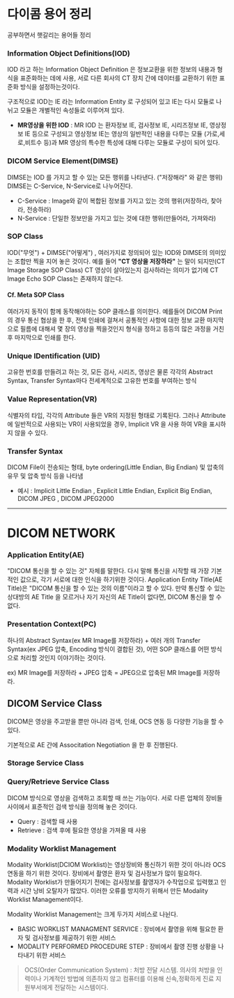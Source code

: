 # 다이콤 용어 정리

공부하면서 햇갈리는 용어들 정리

### Information Object Definitions(IOD)

IOD 라고 하는 Information Object Definition 은 정보교환을 위한 정보의 내용과 형식을 표준화하는 데에 사용, 서로 다른 회사의 CT 장치 간에
데이터를 교환하기 위한 표준화 방식을 설정하는것이다. 

구조적으로 IOD는 IE 라는 Information Entity 로 구성되어 있고 IE는 다시 모듈로 나뉘고 모듈은 개별적인 속성들로 이루어져 있다. 
* **MR영상을 위한 IOD** : MR IOD 는 환자정보 IE, 검사정보 IE, 시리즈정보 IE, 영상정보 IE 등으로 구성되고 영상정보 IE는 영상의 일반적인 내용을 다루는 모듈
(가로,세로,비트수 등)과 MR 영상의 특수한 특성에 대해 다루는 모듈로 구성이 되어 있다.

### DICOM Service Element(DIMSE)

DIMSE는 IOD 를 가지고 할 수 있는 모든 행위를 나타낸다. ("저장해라" 와 같은 행위) DIMSE는 C-Service, N-Service로 나누어진다.

* C-Service : Image와 같이 복합된 정보를 가지고 있는 것의 행위(저장하라, 찾아라, 전송하라)
* N-Service : 단일한 정보만을 가지고 있는 것에 대한 행위(만들어라, 가져와라)

### SOP Class
IOD("무엇") + DIMSE("어떻게") , 여러가지로 정의되어 있는 IOD와 DIMSE의 의미있는 조합만 찍을 지어 놓은 것이다. 예를 들어 **"CT 영상을 저장하라"**
는 말이 되지만(CT Image Storage SOP Class) CT 영상이 살아있는지 검사하라는 의미가 없기에 CT Image Echo SOP Class는 존재하지 않는다.

#### Cf. Meta SOP Class
여러가지 동작이 함께 동작해야하는 SOP 클래스를 의미한다. 예를들어 DICOM Print의 경우 통신 협상을 한 후, 전체 인쇄에 걸쳐서 공통적인 사항에 대한 정보
교환 마지막으로 필름에 대해셔 몇 장의 영상을 찍을것인지 형식을 정하고 등등의 많은 과정을 거친 후 마지막으로 인쇄를 한다.

### Unique IDentification (UID)
고유한 번호를 만들려고 하는 것, 모든 검사, 시리즈, 영상은 물론 각각의 Abstract Syntax, Transfer Syntax마다 전세계적으로 고유한 번호를 부여하는 방식

### Value Representation(VR)
식별자의 타입, 각각의 Attribute 들은 VR의 지정된 형태로 기록된다. 그러나 Attribute에 일반적으로 사용되는 VR이 사용되었을 경우, Implicit VR 을 사용 하여 VR을 표시하지 않을 수 있다.

### Transfer Syntax
DICOM File이 전송되는 형태, byte ordering(Little Endian, Big Endian) 및 압축의 유무 및 압축 방식 등을 나타냄
* 예시 : Implicit Little Endian , Explicit Little Endian, Explicit Big Endian, DICOM JPEG , DICOM JPEG2000

----
# DICOM NETWORK

### Application Entity(AE)
"DICOM 통신을 할 수 있는 것" 자체를 말한다. 다시 말해 통신을 시작할 때 가장 기본적인 값으로, 각기 서로에 대한 인식을 하기위한 것이다.
Application Entity Title(AE Title)은 "DICOM 통신을 할 수 있는 것의 이름"이라고 할 수 있다. 만약 통신할 수 있는 상대방의 AE Title 을 모르거나
자기 자신의 AE Title이 없다면, DICOM 통신을 할 수 없다.

### Presentation Context(PC)
하나의 Abstract Syntax(ex MR Image를 저장하라) + 여러 개의 Transfer Syntax(ex JPEG 압축, Encoding 방식이 결합된 것), 어떤 SOP  클래스를 어떤 방식으로 처리할 것인지 이야기하는 것이다.

ex) MR Image를 저장하라 + JPEG 압축 = JPEG으로 압축된 MR Image를 저장하라.

## DICOM Service Class

DICOM은 영상을 주고받을 뿐만 아니라 검색, 인쇄, OCS 연동 등 다양한 기능을 할 수 있다.

기본적으로 AE 간에 Associtation Negotiation 을 한 후 진행된다.

### Storage Service Class

### Query/Retrieve Service Class
DICOM 방식으로 영상을 검색하고 조회할 때 쓰는 기능이다. 서로 다른 업체의 장비들 사이에서 표준적인 검색 방식을 정의해 놓은 것이다.
* Query : 검색할 때 사용
* Retrieve : 검색 후에 필요한 영상을 가져올 때 사용

### Modality Worklist Management
Modality Worklist(DCIOM Worklist)는 영상장비와 통신하기 위한 것이 아니라 OCS 연동을 하기 위한 것이다. 장비에서 촬영은 환자 및 검사정보가 많이
필요하다. Modality Worklist가 만들어지기 전에는 검사정보를 촬영자가 수작업으로 입력했고 인력과 시간 낭비 오탈자가 많았다. 이러한 오류를 방지하기
위해서 만든 Modality Worklist Management이다.

Modality Worklist Management는 크게 두가지 서비스로 나뉜다.
* BASIC WORKLIST MANAGMENT SERVICE : 장비에서 촬영을 위해 필요한 환자 및 검사정보를 제공하기 위한 서비스
* MODALITY PERFORMED PROCEDURE STEP : 장비에서 촬영 진행 상황을 나타내기 위한 서비스

> OCS(Order Communication System) : 처방 전달 시스템. 의사의 처방을 인력이나 기계적인 방법에 의존하지 않고 컴퓨터를 이용해 신속,정확하게
진료 지원부서에게 전달하는 시스템이다.

